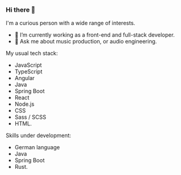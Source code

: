 ### Hi there 👋

I'm a curious person with a wide range of interests.

- 🔭 I’m currently working as a front-end and full-stack developer.
- 💬 Ask me about music production, or audio engineering.

My usual tech stack:
- JavaScript
- TypeScript
- Angular
- Java
- Spring Boot
- React
- Node.js
- CSS
- Sass / SCSS
- HTML.

Skills under development:
- German language
- Java
- Spring Boot
- Rust.
